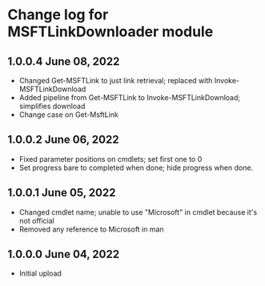 # Change log for MSFTLinkDownloader module

## 1.0.0.4 June 08, 2022

- Changed Get-MSFTLink to just link retrieval; replaced with Invoke-MSFTLinkDownload
- Added pipeline from  Get-MSFTLink to Invoke-MSFTLinkDownload; simplifies download
- Change case on Get-MsftLink

## 1.0.0.2 June 06, 2022

- Fixed parameter positions on cmdlets; set first one to 0
- Set progress bare to completed when done; hide progress when done.


## 1.0.0.1 June 05, 2022

- Changed cmdlet name; unable to use "Microsoft" in cmdlet because it's not official
- Removed any reference to Microsoft in man

## 1.0.0.0 June 04, 2022

- Initial upload
